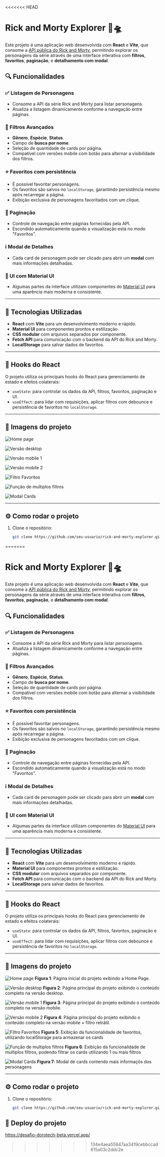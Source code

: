 <<<<<<< HEAD
# Rick and Morty Explorer 🧪🛸

Este projeto é uma aplicação web desenvolvida com **React** e **Vite**, que consome a [API pública do Rick and Morty](https://rickandmortyapi.com/), permitindo explorar os personagens da série através de uma interface interativa com **filtros**, **favoritos**, **paginação**, e **detalhamento com modal**.

## 🔍 Funcionalidades

### ✅ Listagem de Personagens
- Consome a API da série Rick and Morty para listar personagens.
- Atualiza a listagem dinamicamente conforme a navegação entre páginas.

### 🔎 Filtros Avançados
- **Gênero**, **Espécie**, **Status**.
- Campo de **busca por nome**.
- Seleção de quantidade de cards por página.
- Compatível com versões mobile com botão para alternar a visibilidade dos filtros.

### ⭐ Favoritos com persistência
- É possível favoritar personagens.
- Os favoritos são salvos no `localStorage`, garantindo persistência mesmo após recarregar a página.
- Exibição exclusiva de personagens favoritados com um clique.

### 📄 Paginação
- Controle de navegação entre páginas fornecidas pela API.
- Escondido automaticamente quando a visualização está no modo "Favoritos".

### ℹ️ Modal de Detalhes
- Cada card de personagem pode ser clicado para abrir um **modal** com mais informações detalhadas.

### 🎨 UI com Material UI
- Algumas partes da interface utilizam componentes do [Material UI](https://mui.com/) para uma aparência mais moderna e consistente.

---

## 🚀 Tecnologias Utilizadas

- **React** com **Vite** para um desenvolvimento moderno e rápido.
- **Material UI** para componentes prontos e estilização.
- **CSS modular** com arquivos separados por componente.
- **Fetch API** para comunicação com o backend da API do Rick and Morty.
- **LocalStorage** para salvar dados de favoritos.

---

## 🧠 Hooks do React

O projeto utiliza os principais hooks do React para gerenciamento de estado e efeitos colaterais:

- `useState`: para controlar os dados da API, filtros, favoritos, paginação e UI.
- `useEffect`: para lidar com requisições, aplicar filtros com debounce e persistência de favoritos no `localStorage`.

--- 

## 📸 Imagens do projeto

![Home page](./src/assets/ssProject/homePage.png)

![Versão desktop](./src/assets/ssProject/desktop_version.png)

![Versão mobile 1](./src/assets/ssProject/mobile_version_1.png)

![Versão mobile 2](./src/assets/ssProject/mobile_version_2.png)

![Filtro Favoritos](./src/assets/ssProject/favorites_filter.png)

![Função de multiplos filtros](./src/assets/ssProject/multipleFilters_feature.png)

![Modal Cards](./src/assets/ssProject/modal_example.png)

---

## ⚙️ Como rodar o projeto

1. Clone o repositório:
   ```bash
   git clone https://github.com/seu-usuario/rick-and-morty-explorer.git


=======
# Rick and Morty Explorer 🧪🛸

Este projeto é uma aplicação web desenvolvida com **React** e **Vite**, que consome a [API pública do Rick and Morty](https://rickandmortyapi.com/), permitindo explorar os personagens da série através de uma interface interativa com **filtros**, **favoritos**, **paginação**, e **detalhamento com modal**.

## 🔍 Funcionalidades

### ✅ Listagem de Personagens
- Consome a API da série Rick and Morty para listar personagens.
- Atualiza a listagem dinamicamente conforme a navegação entre páginas.

### 🔎 Filtros Avançados
- **Gênero**, **Espécie**, **Status**.
- Campo de **busca por nome**.
- Seleção de quantidade de cards por página.
- Compatível com versões mobile com botão para alternar a visibilidade dos filtros.

### ⭐ Favoritos com persistência
- É possível favoritar personagens.
- Os favoritos são salvos no `localStorage`, garantindo persistência mesmo após recarregar a página.
- Exibição exclusiva de personagens favoritados com um clique.

### 📄 Paginação
- Controle de navegação entre páginas fornecidas pela API.
- Escondido automaticamente quando a visualização está no modo "Favoritos".

### ℹ️ Modal de Detalhes
- Cada card de personagem pode ser clicado para abrir um **modal** com mais informações detalhadas.

### 🎨 UI com Material UI
- Algumas partes da interface utilizam componentes do [Material UI](https://mui.com/) para uma aparência mais moderna e consistente.

---

## 🚀 Tecnologias Utilizadas

- **React** com **Vite** para um desenvolvimento moderno e rápido.
- **Material UI** para componentes prontos e estilização.
- **CSS modular** com arquivos separados por componente.
- **Fetch API** para comunicação com o backend da API do Rick and Morty.
- **LocalStorage** para salvar dados de favoritos.

---

## 🧠 Hooks do React

O projeto utiliza os principais hooks do React para gerenciamento de estado e efeitos colaterais:

- `useState`: para controlar os dados da API, filtros, favoritos, paginação e UI.
- `useEffect`: para lidar com requisições, aplicar filtros com debounce e persistência de favoritos no `localStorage`.

--- 

## 📸 Imagens do projeto

![Home page](./src/assets/ssProject/homePage.png)
**Figura 1**: Página inicial do projeto exibindo a Home Page.

![Versão desktop](./src/assets/ssProject/desktop_version.png)
**Figura 2**: Página principal do projeto exibindo o conteúdo completo na versão desktop.

![Versão mobile 1](./src/assets/ssProject/mobile_version_1.png)
**Figura 3**: Página principal do projeto exibindo o conteúdo completo na versão mobile.

![Versão mobile 2](./src/assets/ssProject/mobile_version_2.png)
**Figura 4**: Página principal do projeto exibindo o conteúdo completo na versão mobile + filtro retrátil.

![Filtro Favoritos](./src/assets/ssProject/favorites_filter.png)
**Figura 5**: Exibição da funcionalidade de favoritos, utilizando localStorage para armazenar os cards

![Função de multiplos filtros](./src/assets/ssProject/multipleFilters_feature.png)
**Figura 6**: Exibição da funcionalidade de multiplos filtros, podendo filtrar os cards utilizando 1 ou mais filtros

![Modal Cards](./src/assets/ssProject/modal_example.png)
**Figura 7**: Modal de cards contendo mais informaçõs dos personagens

---

## ⚙️ Como rodar o projeto

1. Clone o repositório:
   ```bash
   git clone https://github.com/seu-usuario/rick-and-morty-explorer.git

## 🧪 Deploy do projeto

https://desafio-dorotech-beta.vercel.app/
>>>>>>> 134e4aea55847aa3419cebbccad615a03c2ddc2e

